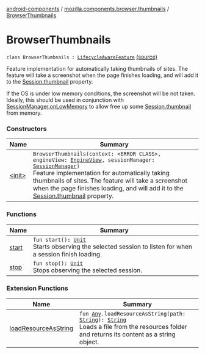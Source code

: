 [android-components](../../index.md) / [mozilla.components.browser.thumbnails](../index.md) / [BrowserThumbnails](./index.md)

# BrowserThumbnails

`class BrowserThumbnails : `[`LifecycleAwareFeature`](../../mozilla.components.support.base.feature/-lifecycle-aware-feature/index.md) [(source)](https://github.com/mozilla-mobile/android-components/blob/master/components/browser/thumbnails/src/main/java/mozilla/components/browser/thumbnails/BrowserThumbnails.kt#L25)

Feature implementation for automatically taking thumbnails of sites.
The feature will take a screenshot when the page finishes loading,
and will add it to the [Session.thumbnail](../../mozilla.components.browser.session/-session/thumbnail.md) property.

If the OS is under low memory conditions, the screenshot will be not taken.
Ideally, this should be used in conjunction with [SessionManager.onLowMemory](../../mozilla.components.browser.session/-session-manager/on-low-memory.md) to allow
free up some [Session.thumbnail](../../mozilla.components.browser.session/-session/thumbnail.md) from memory.

### Constructors

| Name | Summary |
|---|---|
| [&lt;init&gt;](-init-.md) | `BrowserThumbnails(context: <ERROR CLASS>, engineView: `[`EngineView`](../../mozilla.components.concept.engine/-engine-view/index.md)`, sessionManager: `[`SessionManager`](../../mozilla.components.browser.session/-session-manager/index.md)`)`<br>Feature implementation for automatically taking thumbnails of sites. The feature will take a screenshot when the page finishes loading, and will add it to the [Session.thumbnail](../../mozilla.components.browser.session/-session/thumbnail.md) property. |

### Functions

| Name | Summary |
|---|---|
| [start](start.md) | `fun start(): `[`Unit`](https://kotlinlang.org/api/latest/jvm/stdlib/kotlin/-unit/index.html)<br>Starts observing the selected session to listen for when a session finish loading. |
| [stop](stop.md) | `fun stop(): `[`Unit`](https://kotlinlang.org/api/latest/jvm/stdlib/kotlin/-unit/index.html)<br>Stops observing the selected session. |

### Extension Functions

| Name | Summary |
|---|---|
| [loadResourceAsString](../../mozilla.components.support.test.file/kotlin.-any/load-resource-as-string.md) | `fun `[`Any`](https://kotlinlang.org/api/latest/jvm/stdlib/kotlin/-any/index.html)`.loadResourceAsString(path: `[`String`](https://kotlinlang.org/api/latest/jvm/stdlib/kotlin/-string/index.html)`): `[`String`](https://kotlinlang.org/api/latest/jvm/stdlib/kotlin/-string/index.html)<br>Loads a file from the resources folder and returns its content as a string object. |
